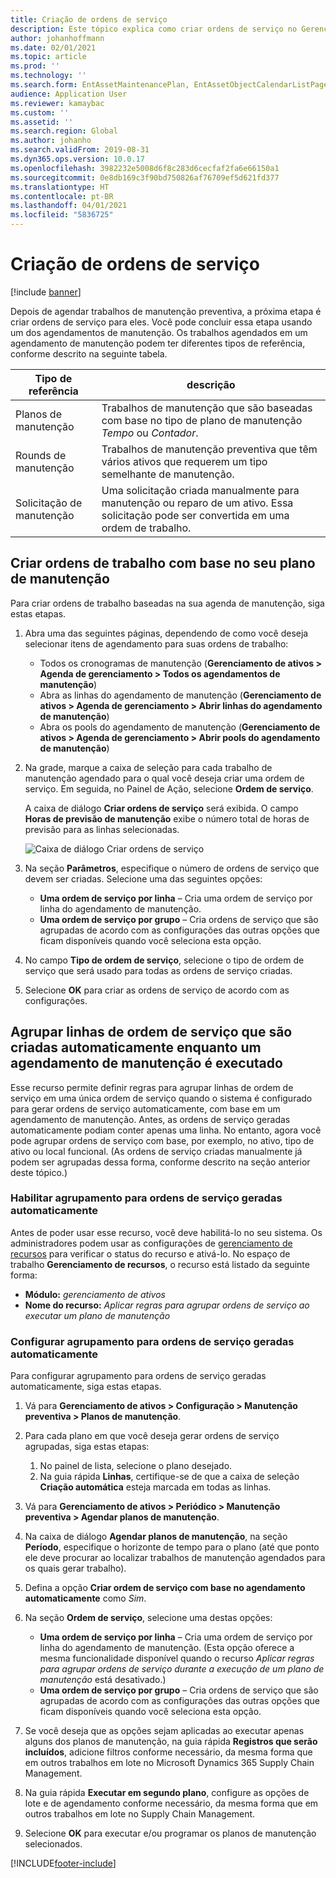 ```yaml
---
title: Criação de ordens de serviço
description: Este tópico explica como criar ordens de serviço no Gerenciamento de Ativos.
author: johanhoffmann
ms.date: 02/01/2021
ms.topic: article
ms.prod: ''
ms.technology: ''
ms.search.form: EntAssetMaintenancePlan, EntAssetObjectCalendarListPage, EntAssetObjectCalendarListPagePoolsOpen
audience: Application User
ms.reviewer: kamaybac
ms.custom: ''
ms.assetid: ''
ms.search.region: Global
ms.author: johanho
ms.search.validFrom: 2019-08-31
ms.dyn365.ops.version: 10.0.17
ms.openlocfilehash: 3982232e5008d6f8c283d6cecfaf2fa6e66150a1
ms.sourcegitcommit: 0e8db169c3f90bd750826af76709ef5d621fd377
ms.translationtype: HT
ms.contentlocale: pt-BR
ms.lasthandoff: 04/01/2021
ms.locfileid: "5836725"
---
```

# <a name="creating-work-orders"></a>Criação de ordens de serviço

[!include [banner](../../includes/banner.md)]

Depois de agendar trabalhos de manutenção preventiva, a próxima etapa é criar ordens de serviço para eles. Você pode concluir essa etapa usando um dos agendamentos de manutenção. Os trabalhos agendados em um agendamento de manutenção podem ter diferentes tipos de referência, conforme descrito na seguinte tabela.

| Tipo de referência | descrição |
|---|---|
| Planos de manutenção | Trabalhos de manutenção que são baseadas com base no tipo de plano de manutenção *Tempo* ou *Contador*. |
| Rounds de manutenção | Trabalhos de manutenção preventiva que têm vários ativos que requerem um tipo semelhante de manutenção. |
| Solicitação de manutenção | Uma solicitação criada manualmente para manutenção ou reparo de um ativo. Essa solicitação pode ser convertida em uma ordem de trabalho. |

## <a name="create-work-orders-based-on-your-maintenance-schedule"></a>Criar ordens de trabalho com base no seu plano de manutenção

Para criar ordens de trabalho baseadas na sua agenda de manutenção, siga estas etapas.

1. Abra uma das seguintes páginas, dependendo de como você deseja selecionar itens de agendamento para suas ordens de trabalho:

    - Todos os cronogramas de manutenção (**Gerenciamento de ativos \> Agenda de gerenciamento \> Todos os agendamentos de manutenção**)
    - Abra as linhas do agendamento de manutenção (**Gerenciamento de ativos \> Agenda de gerenciamento \> Abrir linhas do agendamento de manutenção**)
    - Abra os pools do agendamento de manutenção (**Gerenciamento de ativos \> Agenda de gerenciamento \> Abrir pools do agendamento de manutenção**)

1. Na grade, marque a caixa de seleção para cada trabalho de manutenção agendado para o qual você deseja criar uma ordem de serviço. Em seguida, no Painel de Ação, selecione **Ordem de serviço**.

    A caixa de diálogo **Criar ordens de serviço** será exibida. O campo **Horas de previsão de manutenção** exibe o número total de horas de previsão para as linhas selecionadas.

    ![Caixa de diálogo Criar ordens de serviço](media/18-preventive-maintenance.png)

1. Na seção **Parâmetros**, especifique o número de ordens de serviço que devem ser criadas. Selecione uma das seguintes opções:

    - **Uma ordem de serviço por linha** – Cria uma ordem de serviço por linha do agendamento de manutenção.
    - **Uma ordem de serviço por grupo** – Cria ordens de serviço que são agrupadas de acordo com as configurações das outras opções que ficam disponíveis quando você seleciona esta opção.

1. No campo **Tipo de ordem de serviço**, selecione o tipo de ordem de serviço que será usado para todas as ordens de serviço criadas.
1. Selecione **OK** para criar as ordens de serviço de acordo com as configurações.

## <a name="group-work-order-lines-that-are-automatically-created-while-a-maintenance-plan-runs"></a>Agrupar linhas de ordem de serviço que são criadas automaticamente enquanto um agendamento de manutenção é executado

Esse recurso permite definir regras para agrupar linhas de ordem de serviço em uma única ordem de serviço quando o sistema é configurado para gerar ordens de serviço automaticamente, com base em um agendamento de manutenção. Antes, as ordens de serviço geradas automaticamente podiam conter apenas uma linha. No entanto, agora você pode agrupar ordens de serviço com base, por exemplo, no ativo, tipo de ativo ou local funcional. (As ordens de serviço criadas manualmente já podem ser agrupadas dessa forma, conforme descrito na seção anterior deste tópico.)

### <a name="enable-grouping-for-automatically-generated-work-orders"></a>Habilitar agrupamento para ordens de serviço geradas automaticamente

Antes de poder usar esse recurso, você deve habilitá-lo no seu sistema. Os administradores podem usar as configurações de [gerenciamento de recursos](../../../fin-ops-core/fin-ops/get-started/feature-management/feature-management-overview.md) para verificar o status do recurso e ativá-lo. No espaço de trabalho **Gerenciamento de recursos**, o recurso está listado da seguinte forma:

- **Módulo:** *gerenciamento de ativos*
- **Nome do recurso:** *Aplicar regras para agrupar ordens de serviço ao executar um plano de manutenção*

### <a name="set-up-grouping-for-automatically-generated-work-orders"></a>Configurar agrupamento para ordens de serviço geradas automaticamente

Para configurar agrupamento para ordens de serviço geradas automaticamente, siga estas etapas.

1. Vá para **Gerenciamento de ativos \> Configuração \> Manutenção preventiva \> Planos de manutenção**.
1. Para cada plano em que você deseja gerar ordens de serviço agrupadas, siga estas etapas:

    1. No painel de lista, selecione o plano desejado.
    1. Na guia rápida **Linhas**, certifique-se de que a caixa de seleção **Criação automática** esteja marcada em todas as linhas.

1. Vá para **Gerenciamento de ativos \> Periódico \> Manutenção preventiva \> Agendar planos de manutenção**.
1. Na caixa de diálogo **Agendar planos de manutenção**, na seção **Período**, especifique o horizonte de tempo para o plano (até que ponto ele deve procurar ao localizar trabalhos de manutenção agendados para os quais gerar trabalho).
1. Defina a opção **Criar ordem de serviço com base no agendamento automaticamente** como *Sim*.
1. Na seção **Ordem de serviço**, selecione uma destas opções:

    - **Uma ordem de serviço por linha** – Cria uma ordem de serviço por linha do agendamento de manutenção. (Esta opção oferece a mesma funcionalidade disponível quando o recurso *Aplicar regras para agrupar ordens de serviço durante a execução de um plano de manutenção* está desativado.)
    - **Uma ordem de serviço por grupo** – Cria ordens de serviço que são agrupadas de acordo com as configurações das outras opções que ficam disponíveis quando você seleciona esta opção.

1. Se você deseja que as opções sejam aplicadas ao executar apenas alguns dos planos de manutenção, na guia rápida **Registros que serão incluídos**, adicione filtros conforme necessário, da mesma forma que em outros trabalhos em lote no Microsoft Dynamics 365 Supply Chain Management.
1. Na guia rápida **Executar em segundo plano**, configure as opções de lote e de agendamento conforme necessário, da mesma forma que em outros trabalhos em lote no Supply Chain Management.
1. Selecione **OK** para executar e/ou programar os planos de manutenção selecionados.


[!INCLUDE[footer-include](../../../includes/footer-banner.md)]